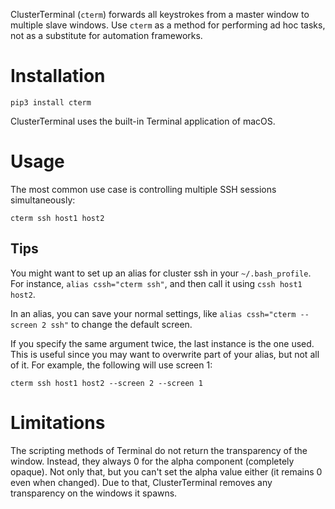 ClusterTerminal (`cterm`) forwards all keystrokes from a master window to multiple slave windows. Use `cterm` as a method for performing ad hoc tasks, not as a substitute for automation frameworks.

# Installation

    pip3 install cterm

ClusterTerminal uses the built-in Terminal application of macOS.

# Usage

The most common use case is controlling multiple SSH sessions simultaneously:

    cterm ssh host1 host2

## Tips

You might want to set up an alias for cluster ssh in your `~/.bash_profile`. For instance, `alias cssh="cterm ssh"`, and then call it using `cssh host1 host2`.

In an alias, you can save your normal settings, like `alias cssh="cterm --screen 2 ssh"` to change the default screen.

If you specify the same argument twice, the last instance is the one used. This is useful since you may want to overwrite part of your alias, but not all of it. For example, the following will use screen 1:

    cterm ssh host1 host2 --screen 2 --screen 1

# Limitations

The scripting methods of Terminal do not return the transparency of the window. Instead, they always 0 for the alpha component (completely opaque). Not only that, but you can't set the alpha value either (it remains 0 even when changed). Due to that, ClusterTerminal removes any transparency on the windows it spawns.
